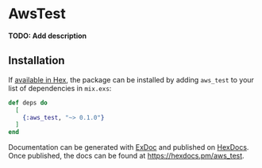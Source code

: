 # AwsTest

**TODO: Add description**

## Installation

If [available in Hex](https://hex.pm/docs/publish), the package can be installed
by adding `aws_test` to your list of dependencies in `mix.exs`:

```elixir
def deps do
  [
    {:aws_test, "~> 0.1.0"}
  ]
end
```

Documentation can be generated with [ExDoc](https://github.com/elixir-lang/ex_doc)
and published on [HexDocs](https://hexdocs.pm). Once published, the docs can
be found at <https://hexdocs.pm/aws_test>.


